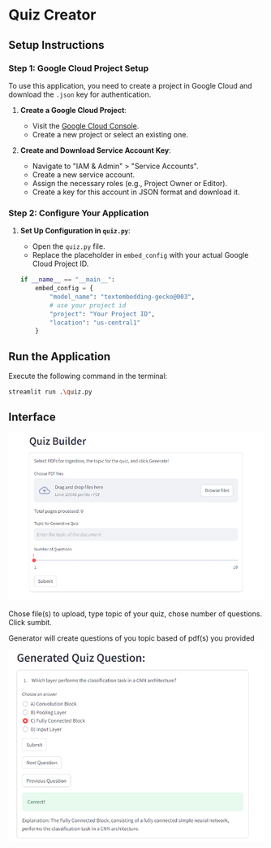 # Quiz Creator

## Setup Instructions

### Step 1: Google Cloud Project Setup
To use this application, you need to create a project in Google Cloud and download the `.json` key for authentication.

1. **Create a Google Cloud Project**:
   - Visit the [Google Cloud Console](https://console.cloud.google.com/).
   - Create a new project or select an existing one.

2. **Create and Download Service Account Key**:
   - Navigate to "IAM & Admin" > "Service Accounts".
   - Create a new service account.
   - Assign the necessary roles (e.g., Project Owner or Editor).
   - Create a key for this account in JSON format and download it.

### Step 2: Configure Your Application

1. **Set Up Configuration in `quiz.py`**:
   - Open the `quiz.py` file.
   - Replace the placeholder in `embed_config` with your actual Google Cloud Project ID.

   ```python
   if __name__ == "__main__":
       embed_config = {
           "model_name": "textembedding-gecko@003",
           # use your project id
           "project": "Your Project ID",
           "location": "us-central1"
       }

## Run the Application

Execute the following command in the terminal:

```bash
streamlit run .\quiz.py
```

## Interface
![First Page](quiz_first_page.png)

Chose file(s) to upload, type topic of your quiz, chose number of questions. Click sumbit.

Generator will create questions of you topic based of pdf(s) you provided

![Question](question_screenshot.png)
